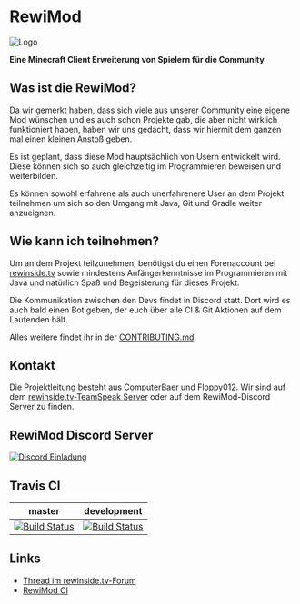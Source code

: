 
RewiMod
=======

![Logo](http://i.uploa.gq/39522.png)

**Eine Minecraft Client Erweiterung von Spielern für die Community**

Was ist die RewiMod?
-------
Da wir gemerkt haben, dass sich viele aus unserer Community eine eigene Mod wünschen und es auch schon Projekte gab, die aber nicht wirklich funktioniert haben, haben wir uns gedacht, dass wir hiermit dem ganzen mal einen kleinen Anstoß geben. 

Es ist geplant, dass diese Mod hauptsächlich von Usern entwickelt wird. Diese können sich so auch gleichzeitig im Programmieren beweisen und weiterbilden.

Es können sowohl erfahrene als auch unerfahrenere User an dem Projekt teilnehmen um sich so den Umgang mit Java, Git und Gradle weiter anzueignen.

Wie kann ich teilnehmen?
-------
Um an dem Projekt teilzunehmen, benötigst du einen Forenaccount bei [rewinside.tv](https://rewinside.tv) sowie mindestens Anfängerkenntnisse im Programmieren mit Java und natürlich Spaß und Begeisterung für dieses Projekt.

Die Kommunikation zwischen den Devs findet in Discord statt. Dort wird es auch bald einen Bot geben, der euch über alle CI & Git Aktionen auf dem Laufenden hält.

Alles weitere findet ihr in der [CONTRIBUTING.md](CONTRIBUTING.md).

Kontakt
-------
Die Projektleitung besteht aus ComputerBaer und Floppy012. Wir sind auf dem [rewinside.tv-TeamSpeak Server](ts3server://ts.rewinside.tv) oder auf dem RewiMod-Discord Server zu finden.

RewiMod Discord Server
-------

[![Discord Einladung](https://discordapp.com/api/servers/205661485576224768/widget.png?style=banner3)](https://discord.gg/ZpAe9qn)

Travis CI
-------

| master | development |
|--------|-------------|
| [![Build Status](https://travis-ci.org/RewisServer/RewiMod.svg?branch=master)](https://travis-ci.org/RewisServer/RewiMod) | [![Build Status](https://travis-ci.org/RewisServer/RewiMod.svg?branch=development)](https://travis-ci.org/RewisServer/RewiMod) |

Links
-------

* [Thread im rewinside.tv-Forum](https://rewinside.tv/Thread/57412)
* [RewiMod CI](https://ci.rewimod.net)
